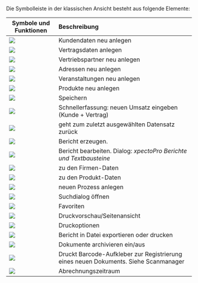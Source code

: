 Die Symbolleiste in der klassischen Ansicht besteht aus folgende Elemente:

|  Symbole und Funktionen          |    Beschreibung     |  
| ------------- |:-------------| 
| ![](http://xpecto.github.io/docs/img/img_1461048771730.png)       | Kundendaten neu anlegen| 
| ![](http://xpecto.github.io/docs/img/img_1461048810565.png)    | Vertragsdaten anlegen| 
| ![](http://xpecto.github.io/docs/img/img_1461048869523.png)      | Vertriebspartner neu anlegen | 
| ![](http://xpecto.github.io/docs/img/img_1461048899282.png)      | Adressen neu anlegen | 
| ![](http://xpecto.github.io/docs/img/img_1461048928890.png)     | Veranstaltungen neu anlegen | 
|![](http://xpecto.github.io/docs/img/img_1461048980189.png)|Produkte neu anlegen|
| ![](http://xpecto.github.io/docs/img/img_1429027405943.png)      | Speichern | 
| ![](http://xpecto.github.io/docs/img/img_1429027446779.png)      | Schnellerfassung: neuen Umsatz eingeben (Kunde + Vertrag) | 
| ![](http://xpecto.github.io/docs/img/img_1429027549896.png)      | geht zum zuletzt ausgewählten Datensatz zurück | 
| ![](http://xpecto.github.io/docs/img/img_1429027617646.png)      | Bericht erzeugen. |
| ![](http://xpecto.github.io/docs/img/img_1429027648565.png)      | Bericht bearbeiten. Dialog: *xpectoPro Berichte und Textbausteine*| 
| ![](http://xpecto.github.io/docs/img/img_1429027696041.png)      | zu den Firmen-Daten | 
| ![](http://xpecto.github.io/docs/img/img_1429027763628.png)      | zu den Produkt-Daten | 
| ![](http://xpecto.github.io/docs/img/img_1429027794683.png)      | neuen Prozess anlegen | 
| ![](http://xpecto.github.io/docs/img/img_1429027888314.png)      | Suchdialog öffnen | 
| ![](http://xpecto.github.io/docs/img/img_1429099037962.png)     | Favoriten | 
| ![](http://xpecto.github.io/docs/img/img_1461049314280.png)     | Druckvorschau/Seitenansicht | 
| ![](http://xpecto.github.io/docs/img/img_1429098923235.png)      | Druckoptionen | 
| ![](http://xpecto.github.io/docs/img/img_1461049356839.png)      | Bericht in Datei exportieren oder drucken | 
| ![](http://xpecto.github.io/docs/img/img_1461049387725.png)     | Dokumente archivieren ein/aus | 
| ![](http://xpecto.github.io/docs/img/img_1429028380947.png)      | Druckt Barcode-Aufkleber zur Registrierung eines neuen Dokuments. Siehe Scanmanager | 
| ![](http://xpecto.github.io/docs/img/img_1429028456194.png)      | Abrechnungszeitraum | 

